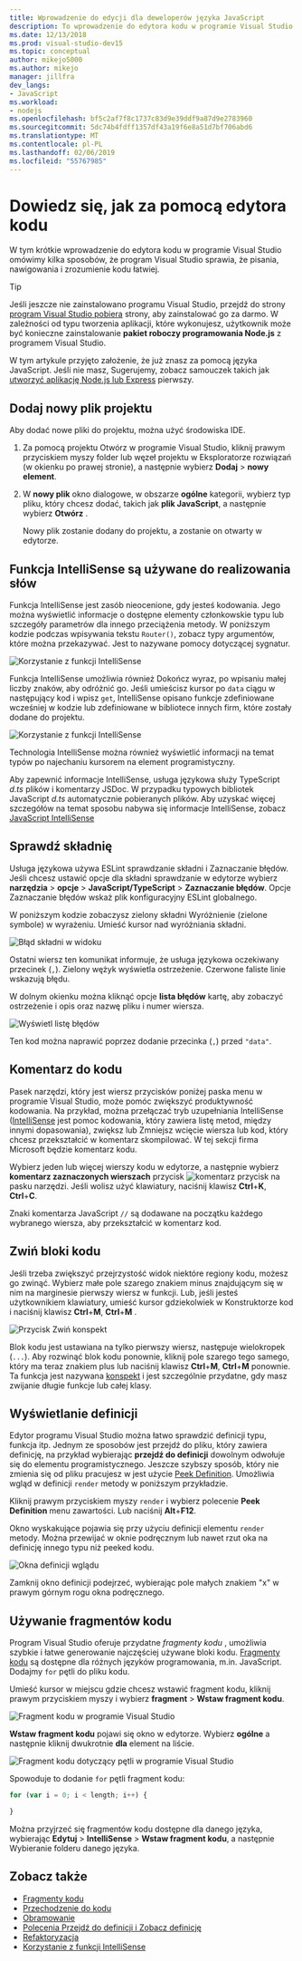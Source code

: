 ```yaml
---
title: Wprowadzenie do edycji dla deweloperów języka JavaScript
description: To wprowadzenie do edytora kodu w programie Visual Studio zawiera kilka sposobów, że program Visual Studio sprawia, że pisania, nawigowania i zrozumienie kodu JavaScript jest łatwiejsze.
ms.date: 12/13/2018
ms.prod: visual-studio-dev15
ms.topic: conceptual
author: mikejo5000
ms.author: mikejo
manager: jillfra
dev_langs:
- JavaScript
ms.workload:
- nodejs
ms.openlocfilehash: bf5c2af7f8c1737c83d9e39ddf9a87d9e2783960
ms.sourcegitcommit: 5dc74b4fdff1357df43a19f6e8a51d7bf706abd6
ms.translationtype: MT
ms.contentlocale: pl-PL
ms.lasthandoff: 02/06/2019
ms.locfileid: "55767985"
---
```

# <a name="learn-to-use-the-code-editor"></a>Dowiedz się, jak za pomocą edytora kodu

W tym krótkie wprowadzenie do edytora kodu w programie Visual Studio omówimy kilka sposobów, że program Visual Studio sprawia, że pisania, nawigowania i zrozumienie kodu łatwiej.

> [!TIP]
> Jeśli jeszcze nie zainstalowano programu Visual Studio, przejdź do strony [program Visual Studio pobiera](https://visualstudio.microsoft.com/downloads/?utm_medium=microsoft&utm_source=docs.microsoft.com&utm_campaign=inline+link&utm_content=download+vs2017) strony, aby zainstalować go za darmo. W zależności od typu tworzenia aplikacji, które wykonujesz, użytkownik może być konieczne zainstalowanie **pakiet roboczy programowania Node.js** z programem Visual Studio.

W tym artykule przyjęto założenie, że już znasz za pomocą języka JavaScript. Jeśli nie masz, Sugerujemy, zobacz samouczek takich jak [utworzyć aplikację Node.js lub Express](../javascript/tutorial-nodejs.md) pierwszy.

## <a name="add-a-new-project-file"></a>Dodaj nowy plik projektu

Aby dodać nowe pliki do projektu, można użyć środowiska IDE.

1. Za pomocą projektu Otwórz w programie Visual Studio, kliknij prawym przyciskiem myszy folder lub węzeł projektu w Eksploratorze rozwiązań (w okienku po prawej stronie), a następnie wybierz **Dodaj** > **nowy element**.

1. W **nowy plik** okno dialogowe, w obszarze **ogólne** kategorii, wybierz typ pliku, który chcesz dodać, takich jak **plik JavaScript**, a następnie wybierz **Otwórz** .

    Nowy plik zostanie dodany do projektu, a zostanie on otwarty w edytorze.

## <a name="use-intellisense-to-complete-words"></a>Funkcja IntelliSense są używane do realizowania słów

Funkcja IntelliSense jest zasób nieocenione, gdy jesteś kodowania. Jego można wyświetlić informacje o dostępne elementy członkowskie typu lub szczegóły parametrów dla innego przeciążenia metody. W poniższym kodzie podczas wpisywania tekstu `Router()`, zobacz typy argumentów, które można przekazywać. Jest to nazywane pomocy dotyczącej sygnatur.

![Korzystanie z funkcji IntelliSense](../javascript/media/write-code-signature-checking.png)

Funkcja IntelliSense umożliwia również Dokończ wyraz, po wpisaniu małej liczby znaków, aby odróżnić go. Jeśli umieścisz kursor po `data` ciągu w następujący kod i wpisz `get`, IntelliSense opisano funkcje zdefiniowane wcześniej w kodzie lub zdefiniowane w bibliotece innych firm, które zostały dodane do projektu.

![Korzystanie z funkcji IntelliSense](../javascript/media/write-code-intellisense.png)

Technologia IntelliSense można również wyświetlić informacji na temat typów po najechaniu kursorem na element programistyczny.

Aby zapewnić informacje IntelliSense, usługa językowa służy TypeScript *d.ts* plików i komentarzy JSDoc. W przypadku typowych bibliotek JavaScript *d.ts* automatycznie pobieranych plików. Aby uzyskać więcej szczegółów na temat sposobu nabywa się informacje IntelliSense, zobacz [JavaScript IntelliSense](../ide/javascript-intellisense.md?toc=/visualstudio/javascript/toc.json)

## <a name="check-syntax"></a>Sprawdź składnię

Usługa językowa używa ESLint sprawdzanie składni i Zaznaczanie błędów. Jeśli chcesz ustawić opcje dla składni sprawdzanie w edytorze wybierz **narzędzia** > **opcje** > **JavaScript/TypeScript**  >  **Zaznaczanie błędów**. Opcje Zaznaczanie błędów wskaż plik konfiguracyjny ESLint globalnego.

W poniższym kodzie zobaczysz zielony składni Wyróżnienie (zielone symbole) w wyrażeniu. Umieść kursor nad wyróżniania składni.

![Błąd składni w widoku](../javascript/media/write-code-syntax-checking.png)

Ostatni wiersz ten komunikat informuje, że usługa językowa oczekiwany przecinek (`,`). Zielony wężyk wyświetla ostrzeżenie. Czerwone faliste linie wskazują błędu.

W dolnym okienku można kliknąć opcje **lista błędów** kartę, aby zobaczyć ostrzeżenie i opis oraz nazwę pliku i numer wiersza.

![Wyświetl listę błędów](../javascript/media/write-code-error-list.png)

Ten kod można naprawić poprzez dodanie przecinka (`,`) przed `"data"`.

## <a name="comment-out-code"></a>Komentarz do kodu

Pasek narzędzi, który jest wiersz przycisków poniżej paska menu w programie Visual Studio, może pomóc zwiększyć produktywność kodowania. Na przykład, można przełączać tryb uzupełniania IntelliSense ([IntelliSense](../ide/using-intellisense.md) jest pomoc kodowania, który zawiera listę metod, między innymi dopasowania), zwiększ lub Zmniejsz wcięcie wiersza lub kod, który chcesz przekształcić w komentarz skompilować. W tej sekcji firma Microsoft będzie komentarz kodu.

Wybierz jeden lub więcej wierszy kodu w edytorze, a następnie wybierz **komentarz zaznaczonych wierszach** przycisk ![komentarz przycisk](../javascript/media/write-code-comment-out.png) na pasku narzędzi. Jeśli wolisz użyć klawiatury, naciśnij klawisz **Ctrl**+**K**, **Ctrl**+**C**.

Znaki komentarza JavaScript `//` są dodawane na początku każdego wybranego wiersza, aby przekształcić w komentarz kod.

## <a name="collapse-code-blocks"></a>Zwiń bloki kodu

Jeśli trzeba zwiększyć przejrzystość widok niektóre regiony kodu, możesz go zwinąć. Wybierz małe pole szarego znakiem minus znajdującym się w nim na marginesie pierwszy wiersz w funkcji. Lub, jeśli jesteś użytkownikiem klawiatury, umieść kursor gdziekolwiek w Konstruktorze kod i naciśnij klawisz **Ctrl**+**M**, **Ctrl**+**M** .

![Przycisk Zwiń konspekt](../javascript/media/write-code-collapse-code.png)

Blok kodu jest ustawiana na tylko pierwszy wiersz, następuje wielokropek (`...`). Aby rozwinąć blok kodu ponownie, kliknij pole szarego tego samego, który ma teraz znakiem plus lub naciśnij klawisz **Ctrl**+**M**, **Ctrl**+**M**  ponownie. Ta funkcja jest nazywana [konspekt](../ide/outlining.md) i jest szczególnie przydatne, gdy masz zwijanie długie funkcje lub całej klasy.

## <a name="view-definitions"></a>Wyświetlanie definicji

Edytor programu Visual Studio można łatwo sprawdzić definicji typu, funkcja itp. Jednym ze sposobów jest przejdź do pliku, który zawiera definicję, na przykład wybierając **przejdź do definicji** dowolnym odwołuje się do elementu programistycznego. Jeszcze szybszy sposób, który nie zmienia się od pliku pracujesz w jest użycie [Peek Definition](../ide/go-to-and-peek-definition.md#peek-definition). Umożliwia wgląd w definicji `render` metody w poniższym przykładzie.

Kliknij prawym przyciskiem myszy `render` i wybierz polecenie **Peek Definition** menu zawartości. Lub naciśnij **Alt**+**F12**.

   Okno wyskakujące pojawia się przy użyciu definicji elementu `render` metody. Można przewijać w oknie podręcznym lub nawet rzut oka na definicję innego typu niż peeked kodu.

   ![Okna definicji wglądu](../javascript/media/write-code-peek-definition.png)

Zamknij okno definicji podejrzeć, wybierając pole małych znakiem "x" w prawym górnym rogu okna podręcznego.

## <a name="use-code-snippets"></a>Używanie fragmentów kodu

Program Visual Studio oferuje przydatne *fragmenty kodu* , umożliwia szybkie i łatwe generowanie najczęściej używane bloki kodu. [Fragmenty kodu](../ide/code-snippets.md) są dostępne dla różnych języków programowania, m.in. JavaScript. Dodajmy `for` pętli do pliku kodu.

Umieść kursor w miejscu gdzie chcesz wstawić fragment kodu, kliknij prawym przyciskiem myszy i wybierz **fragment** > **Wstaw fragment kodu**.

![Fragment kodu w programie Visual Studio](../javascript/media/write-code-insert-snippet.png)

**Wstaw fragment kodu** pojawi się okno w edytorze. Wybierz **ogólne** a następnie kliknij dwukrotnie **dla** element na liście.

![Fragment kodu dotyczący pętli w programie Visual Studio](../javascript/media/write-code-insert-snippet-for-loop.png)

Spowoduje to dodanie `for` pętli fragment kodu:

```javascript
for (var i = 0; i < length; i++) {

}
```

Można przyjrzeć się fragmentów kodu dostępne dla danego języka, wybierając **Edytuj** > **IntelliSense** > **Wstaw fragment kodu**, a następnie Wybieranie folderu danego języka.

## <a name="see-also"></a>Zobacz także

- [Fragmenty kodu](../ide/code-snippets.md)
- [Przechodzenie do kodu](../ide/navigating-code.md)
- [Obramowanie](../ide/outlining.md)
- [Polecenia Przejdź do definicji i Zobacz definicję](../ide/go-to-and-peek-definition.md)
- [Refaktoryzacja](../ide/refactoring-in-visual-studio.md)
- [Korzystanie z funkcji IntelliSense](../ide/using-intellisense.md)

